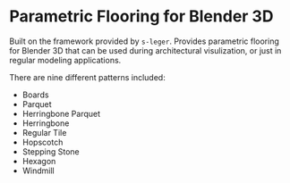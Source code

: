 # Parametric Flooring for Blender 3D

Built on the framework provided by `s-leger`.
Provides parametric flooring for Blender 3D that
can be used during architectural visulization, or
just in regular modeling applications. 

There are nine different patterns included:

- Boards
- Parquet
- Herringbone Parquet
- Herringbone
- Regular Tile
- Hopscotch
- Stepping Stone
- Hexagon
- Windmill
